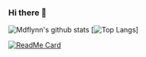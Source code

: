 ### Hi there 👋

<!--
**mdflynn/mdflynn** is a ✨ _special_ ✨ repository because its `README.md` (this file) appears on your GitHub profile.

Here are some ideas to get you started:

- 🔭 I’m currently working on ...
- 🌱 I’m currently learning ...
- 👯 I’m looking to collaborate on ...
- 🤔 I’m looking for help with ...
- 💬 Ask me about ...
- 📫 How to reach me: ...
- 😄 Pronouns: ...
- ⚡ Fun fact: ...
-->

![Mdflynn's github stats](https://github-readme-stats.vercel.app/api?username=mdflynn&show_icons=true&theme=tokyonight)
[![Top Langs](https://github-readme-stats.vercel.app/api/top-langs/?username=mdflynn&theme=tokyonight)]

[![ReadMe Card](https://github-readme-stats.vercel.app/api/pin/?username=mdflynn&repo=overlook&theme=tokyonight)](https://github.com/mdflynn/overlook)
